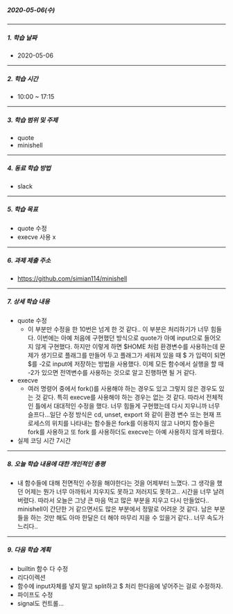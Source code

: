 ##### 2020-05-06(수)

-----

##### 1. 학습 날짜

- 2020-05-06

------

##### 2. 학습 시간

- 10:00 ~ 17:15

------

##### 3. 학습 범위 및 주제

- quote
- minishell

-----

##### 4. 동료 학습 방법

- slack

-----

##### 5. 학습 목표

- quote 수정
- execve 사용 x

-----

##### 6. 과제 제출 주소

- https://github.com/simian114/minishell

-----

##### 7. 상세 학습 내용

- quote 수정
  - 이 부분만 수정을 한 10번은 넘게 한 것 같다.. 이 부분은 처리하기가 너무 힘들다. 이번에는 아예 처음에 구현했던 방식으로 quote가 아예 input으로 들어오지 않게 구현했다. 하지만 이렇게 하면 $HOME 처럼 환경변수를 사용하는데 문제가 생기므로 플래그를 만들어 두고 플래그가 세워져 있을 때 $ 가 입력이 되면 $를 -2로 input에 저장하는 방법을 사용했다. 이제 모든 함수에서 실행을 할 때 -2가 있으면 전역변수를 사용하는 것으로 알고 진행하면 될 거 같다.
- execve
  - 여러 명령어 중에서 fork()를 사용해야 하는 경우도 있고 그렇지 않은 경우도 있는 것 같다. 특히 execve를 사용해야 하는 경우는 없는 것 같다. 따라서 전체적인 틀에서 대대적인 수정을 했다. 너무 힘들게 구현했는데 다시 지우니까 너무 슬프다...일단 수정 방식은 cd, unset, export 와 같이 환경 변수 또는 현재 프로세스의 위치를 나타내는 함수들은 fork를 이용하지 않고 나머지 함수들은 fork를 사용하고 또 fork 를 사용하더도 execve는 아예 사용하지 않게 바꿨다.
- 실제 코딩 시간 7시간

-----

##### 8. 오늘 학습 내용에 대한 개인적인 총평

- 내 함수들에 대해 전면적인 수정을 해야한다는 것을 어제부터 느꼈다. 그 생각을 했던 어제는 뭔가 너무 아까워서 지우지도 못하고 저러지도 못하고.. 시간을 너무 날려버렸다. 따라서 오늘은 그냥 큰 마음 먹고 많은 부분을 지우고 다시 만들었다.. minishell이 간단한 거 같으면서도 많은 부분에서 정말로 어려운 것 같다. 남은 부분들을 하는 것만 해도 아마 한달은 더 해야 마무리 지을 수 있을거 같다.. 너무 속도가 느리다..

-----

##### 9. 다음 학습 계획

- builtin 함수 다 수정
- 리다이렉션
- 함수에 input자체를 넣지 말고 split하고 $ 처리 한다음에 넣어주는 걸로 수정하자.
- 파이프도 수정
- signal도 컨트롤...